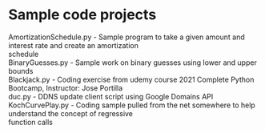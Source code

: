 # Sample code projects

AmortizationSchedule.py - Sample program to take a given amount and interest rate and create an amortization  
                          schedule  
BinaryGuesses.py        - Sample work on binary guesses using lower and upper bounds  
Blackjack.py            - Coding exercise from udemy course 2021 Complete Python Bootcamp, Instructor: Jose Portilla  
duc.py                  - DDNS update client script using Google Domains API  
KochCurvePlay.py        - Coding sample pulled from the net somewhere to help understand the concept of regressive  
                          function calls  
